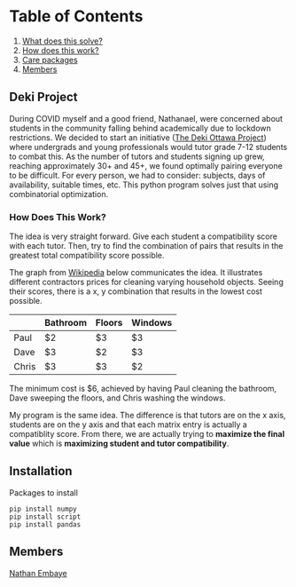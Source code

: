 # Table of Contents

1. [What does this solve?](#deki-project)
2. [How does this work?](#how-does-this-work)
3. [Care packages](#installation)
4. [Members](#members)


## Deki Project

During COVID myself and a good friend, Nathanael, were concerned about students in the community falling behind academically due to lockdown restrictions. We decided to start an initiative ([The Deki Ottawa Project](https://www.instagram.com/thedekiottawaproject/?hl=en)) where undergrads and young professionals would tutor grade 7-12 students to combat this. As the number of tutors and students signing up grew, reaching approximately 30+ and 45+, we found optimally pairing everyone to be difficult. For every person, we had to consider: subjects, days of availability, suitable times, etc. This python program solves just that using combinatorial optimization. 



### How Does This Work?

The idea is very straight forward. Give each student a compatibility score with each tutor. Then, try to find the combination of pairs that results in the greatest total compatibility score possible.

The graph from [Wikipedia](https://en.wikipedia.org/wiki/Hungarian_algorithm) below communicates the idea. It illustrates different contractors prices for cleaning varying household objects. Seeing their scores, there is a x, y combination that results in the lowest cost possible.


|       | Bathroom | Floors | Windows |
|-------|----------|--------|---------|
| Paul  | $2       | $3     | $3      |
| Dave  | $3       | $2     | $3      |
| Chris | $3       | $3     | $2      |


The minimum cost is $6, achieved by having Paul cleaning the bathroom, Dave sweeping the floors, and Chris washing the windows.

My program is the same idea. The difference is that tutors are on the x axis, students are on the y axis and that each matrix entry is actually a compatiblity score. From there, we are actually trying to **maximize the final value** which is **maximizing student and tutor compatibility**.



## Installation

Packages to install

```
pip install numpy
pip install script 
pip install pandas 
```

## Members
[Nathan Embaye](https://nathanembaye.me)

